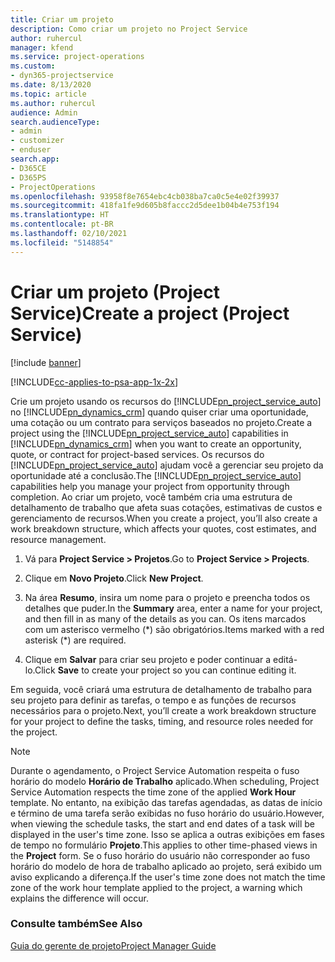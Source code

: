 ```yaml
---
title: Criar um projeto
description: Como criar um projeto no Project Service
author: ruhercul
manager: kfend
ms.service: project-operations
ms.custom:
- dyn365-projectservice
ms.date: 8/13/2020
ms.topic: article
ms.author: ruhercul
audience: Admin
search.audienceType:
- admin
- customizer
- enduser
search.app:
- D365CE
- D365PS
- ProjectOperations
ms.openlocfilehash: 93958f8e7654ebc4cb038ba7ca0c5e4e02f39937
ms.sourcegitcommit: 418fa1fe9d605b8faccc2d5dee1b04b4e753f194
ms.translationtype: HT
ms.contentlocale: pt-BR
ms.lasthandoff: 02/10/2021
ms.locfileid: "5148854"
---
```

# <a name="create-a-project-project-service"></a><span data-ttu-id="d6353-103">Criar um projeto (Project Service)</span><span class="sxs-lookup"><span data-stu-id="d6353-103">Create a project (Project Service)</span></span>

[!include [banner](../includes/psa-now-project-operations.md)]

[!INCLUDE[cc-applies-to-psa-app-1x-2x](../includes/cc-applies-to-psa-app-1x-2x.md)]

<span data-ttu-id="d6353-104">Crie um projeto usando os recursos do [!INCLUDE[pn_project_service_auto](../includes/pn-project-service-auto.md)] no [!INCLUDE[pn_dynamics_crm](../includes/pn-dynamics-crm.md)] quando quiser criar uma oportunidade, uma cotação ou um contrato para serviços baseados no projeto.</span><span class="sxs-lookup"><span data-stu-id="d6353-104">Create a project using the [!INCLUDE[pn_project_service_auto](../includes/pn-project-service-auto.md)] capabilities in [!INCLUDE[pn_dynamics_crm](../includes/pn-dynamics-crm.md)] when you want to create an opportunity, quote, or contract for project-based services.</span></span> <span data-ttu-id="d6353-105">Os recursos do [!INCLUDE[pn_project_service_auto](../includes/pn-project-service-auto.md)] ajudam você a gerenciar seu projeto da oportunidade até a conclusão.</span><span class="sxs-lookup"><span data-stu-id="d6353-105">The [!INCLUDE[pn_project_service_auto](../includes/pn-project-service-auto.md)] capabilities help you manage your project from opportunity through completion.</span></span> <span data-ttu-id="d6353-106">Ao criar um projeto, você também cria uma estrutura de detalhamento de trabalho que afeta suas cotações, estimativas de custos e gerenciamento de recursos.</span><span class="sxs-lookup"><span data-stu-id="d6353-106">When you create a project, you’ll also create a work breakdown structure, which affects your quotes, cost estimates, and resource management.</span></span>  
  
1.  <span data-ttu-id="d6353-107">Vá para **Project Service > Projetos**.</span><span class="sxs-lookup"><span data-stu-id="d6353-107">Go to **Project Service > Projects**.</span></span>  
  
2.  <span data-ttu-id="d6353-108">Clique em **Novo Projeto**.</span><span class="sxs-lookup"><span data-stu-id="d6353-108">Click **New Project**.</span></span>  
  
3.  <span data-ttu-id="d6353-109">Na área **Resumo**, insira um nome para o projeto e preencha todos os detalhes que puder.</span><span class="sxs-lookup"><span data-stu-id="d6353-109">In the **Summary** area, enter a name for your project, and then fill in as many of the details as you can.</span></span> <span data-ttu-id="d6353-110">Os itens marcados com um asterisco vermelho (\*) são obrigatórios.</span><span class="sxs-lookup"><span data-stu-id="d6353-110">Items marked with a red asterisk (\*) are required.</span></span>  
  
4.  <span data-ttu-id="d6353-111">Clique em **Salvar** para criar seu projeto e poder continuar a editá-lo.</span><span class="sxs-lookup"><span data-stu-id="d6353-111">Click **Save** to create your project so you can continue editing it.</span></span>  
  
<span data-ttu-id="d6353-112">Em seguida, você criará uma estrutura de detalhamento de trabalho para seu projeto para definir as tarefas, o tempo e as funções de recursos necessários para o projeto.</span><span class="sxs-lookup"><span data-stu-id="d6353-112">Next, you’ll create a work breakdown structure for your project to define the tasks, timing, and resource roles needed for the project.</span></span>  

> [!NOTE]
> <span data-ttu-id="d6353-113">Durante o agendamento, o Project Service Automation respeita o fuso horário do modelo **Horário de Trabalho** aplicado.</span><span class="sxs-lookup"><span data-stu-id="d6353-113">When scheduling, Project Service Automation respects the time zone of the applied **Work Hour** template.</span></span> <span data-ttu-id="d6353-114">No entanto, na exibição das tarefas agendadas, as datas de início e término de uma tarefa serão exibidas no fuso horário do usuário.</span><span class="sxs-lookup"><span data-stu-id="d6353-114">However, when viewing the schedule tasks, the start and end dates of a task will be displayed in the user's time zone.</span></span> <span data-ttu-id="d6353-115">Isso se aplica a outras exibições em fases de tempo no formulário **Projeto**.</span><span class="sxs-lookup"><span data-stu-id="d6353-115">This applies to other time-phased views in the **Project** form.</span></span> <span data-ttu-id="d6353-116">Se o fuso horário do usuário não corresponder ao fuso horário do modelo de hora de trabalho aplicado ao projeto, será exibido um aviso explicando a diferença.</span><span class="sxs-lookup"><span data-stu-id="d6353-116">If the user's time zone does not match the time zone of the work hour template applied to the project, a warning which explains the difference will occur.</span></span> 
  
### <a name="see-also"></a><span data-ttu-id="d6353-117">Consulte também</span><span class="sxs-lookup"><span data-stu-id="d6353-117">See Also</span></span>  
 [<span data-ttu-id="d6353-118">Guia do gerente de projeto</span><span class="sxs-lookup"><span data-stu-id="d6353-118">Project Manager Guide</span></span>](../psa/project-manager-guide.md)
